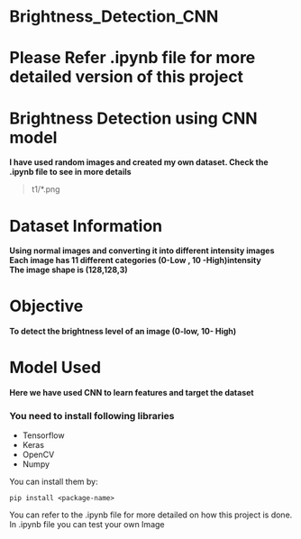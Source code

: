 # Brightness_Detection_CNN


# Please Refer .ipynb file for more detailed version of this project
# Brightness Detection using CNN model

**I have used random images and created my own dataset. Check the .ipynb file to see in more details**

> t1/*.png

# Dataset Information
**Using normal images and converting it into different intensity images**<br>
**Each image has 11 different categories (0-Low , 10 -High)intensity**<br>
**The image shape is (128,128,3)**

# Objective
**To detect the brightness level of an image (0-low, 10- High)**<br>

# Model Used

**Here we have used CNN to learn features and target the dataset**

### You need to install following libraries
- Tensorflow
- Keras
- OpenCV
- Numpy

You can install them by:
```
pip install <package-name>
```

You can refer to the .ipynb file for more detailed on how this project is done.<br>
In .ipynb file you can test your own Image

